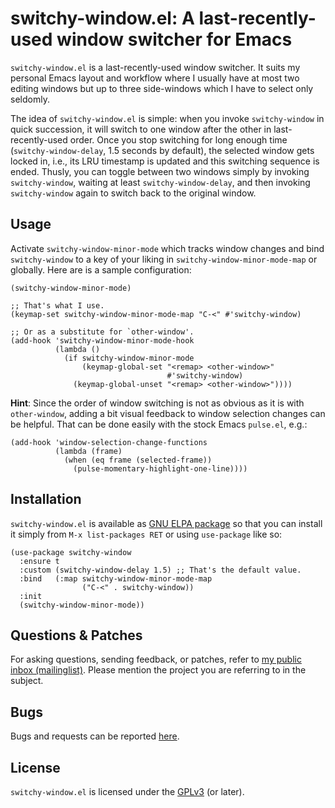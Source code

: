 # switchy-window.el: A last-recently-used window switcher for Emacs

`switchy-window.el` is a last-recently-used window switcher.  It suits my
personal Emacs layout and workflow where I usually have at most two editing
windows but up to three side-windows which I have to select only seldomly.

The idea of `switchy-window.el` is simple: when you invoke `switchy-window` in
quick succession, it will switch to one window after the other in
last-recently-used order.  Once you stop switching for long enough time
(`switchy-window-delay`, 1.5 seconds by default), the selected window gets
locked in, i.e., its LRU timestamp is updated and this switching sequence is
ended.  Thusly, you can toggle between two windows simply by invoking
`switchy-window`, waiting at least `switchy-window-delay`, and then invoking
`switchy-window` again to switch back to the original window.


## Usage

Activate `switchy-window-minor-mode` which tracks window changes and bind
`switchy-window` to a key of your liking in `switchy-window-minor-mode-map` or
globally.  Here are is a sample configuration:

```elisp
(switchy-window-minor-mode)

;; That's what I use.
(keymap-set switchy-window-minor-mode-map "C-<" #'switchy-window)

;; Or as a substitute for `other-window'.
(add-hook 'switchy-window-minor-mode-hook
          (lambda ()
            (if switchy-window-minor-mode
                (keymap-global-set "<remap> <other-window>"
                                   #'switchy-window)
              (keymap-global-unset "<remap> <other-window>"))))
```

**Hint**: Since the order of window switching is not as obvious as it is with
`other-window`, adding a bit visual feedback to window selection changes can be
helpful.  That can be done easily with the stock Emacs `pulse.el`, e.g.:

```elisp
(add-hook 'window-selection-change-functions
          (lambda (frame)
            (when (eq frame (selected-frame))
              (pulse-momentary-highlight-one-line))))
```

## Installation

`switchy-window.el` is available as [GNU ELPA
package](https://elpa.nongnu.org/nongnu/switchy-window.html) so that you can
install it simply from `M-x list-packages RET` or using `use-package` like so:

```elisp
(use-package switchy-window
  :ensure t
  :custom (switchy-window-delay 1.5) ;; That's the default value.
  :bind   (:map switchy-window-minor-mode-map
                ("C-<" . switchy-window))
  :init
  (switchy-window-minor-mode))
```

## Questions & Patches

For asking questions, sending feedback, or patches, refer to [my public inbox
(mailinglist)](https://lists.sr.ht/~tsdh/public-inbox).  Please mention the
project you are referring to in the subject.

## Bugs

Bugs and requests can be reported [here](https://todo.sr.ht/~tsdh/switchy-window).

## License

`switchy-window.el` is licensed under the
[GPLv3](https://www.gnu.org/licenses/gpl-3.0.en.html) (or later).
